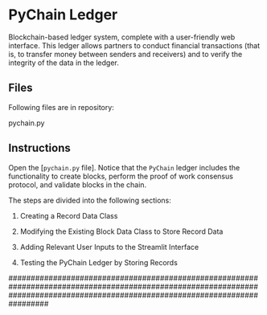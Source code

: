 # PyChain Ledger

Blockchain-based ledger system, complete with a user-friendly web interface. This ledger allows partners to conduct financial transactions (that is, to transfer money between senders and receivers) and to verify the integrity of the data in the ledger.
## Files

Following files are in repository:

pychain.py
## Instructions

Open the [`pychain.py` file]. Notice that the `PyChain` ledger includes the functionality to create blocks, perform the proof of work consensus protocol, and validate blocks in the chain.

The steps  are divided into the following sections:

1. Creating a Record Data Class

2. Modifying the Existing Block Data Class to Store Record Data

3. Adding Relevant User Inputs to the Streamlit Interface

4. Testing the PyChain Ledger by Storing Records

#################################################################################################################################################################################